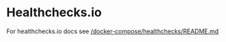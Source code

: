 # Healthchecks.io

For healthchecks.io docs see [/docker-compose/healthchecks/README.md](../../../../docker-compose/healthchecks/README.md)

